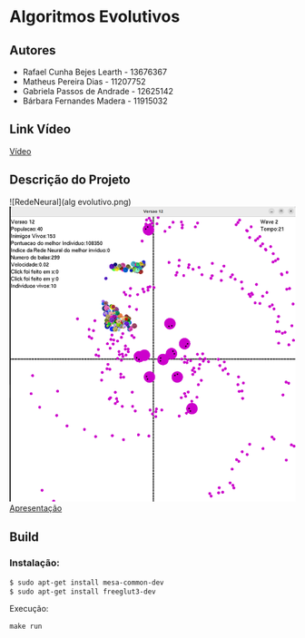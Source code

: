 # Algoritmos Evolutivos

## Autores

- Rafael Cunha Bejes Learth - 13676367
- Matheus Pereira Dias - 11207752
- Gabriela Passos de Andrade - 12625142
- Bárbara Fernandes Madera - 11915032

## Link Vídeo
[Vídeo]()

## Descrição do Projeto
![RedeNeural](alg evolutivo.png)
![Algoritmo Evolutivo](AlgEvolutivo.png)
[Apresentação](https://www.canva.com/design/DAF3jLBKRBw/SKJhPLyK9EKxtpaHolTpVw/edit)

## Build

### Instalação:
```
$ sudo apt-get install mesa-common-dev
$ sudo apt-get install freeglut3-dev
```
Execução:
```
make run
```
